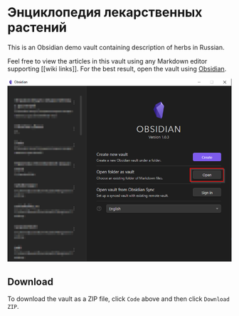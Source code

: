 # Энциклопедия лекарственных растений

This is an Obsidian demo vault containing description of herbs in Russian.

Feel free to view the articles in this vault using any Markdown editor supporting [[wiki links]].
For the best result, open the vault using [Obsidian](https://obsidian.md).

![](obsidian.png)

## Download

To download the vault as a ZIP file, click `Code` above and then click `Download ZIP`.
